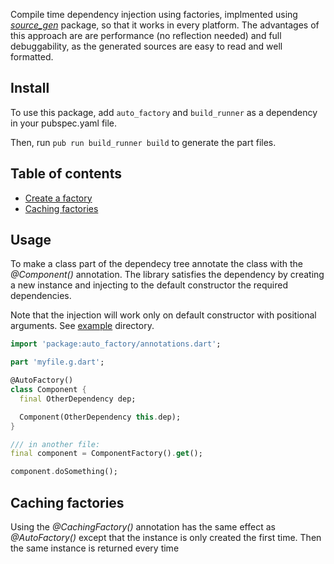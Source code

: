 Compile time dependency injection using factories, implmented using [_source_gen_](https://pub.dev/packages/source_gen) package, so that it works in every platform.
The advantages of this approach are are performance (no reflection needed) and full debuggability, as the generated sources are easy to read and well formatted.

## Install

To use this package, add ```auto_factory``` and ```build_runner``` as a dependency in your pubspec.yaml file.

Then, run ```pub run build_runner build``` to generate the part files.

## Table of contents

- [Create a factory](#create-a-factory)
- [Caching factories](#caching-factories)

## Usage

To make a class part of the dependecy tree annotate the class with the *@Component()* annotation. The library satisfies the dependency by creating a new instance and injecting to the default constructor the required dependencies.

Note that the injection will work only on default constructor with positional arguments. See [example](https://github.com/msiviero/dart.auto-factory/tree/master/auto_factory/example) directory.

```dart
import 'package:auto_factory/annotations.dart';

part 'myfile.g.dart';

@AutoFactory()
class Component {
  final OtherDependency dep;

  Component(OtherDependency this.dep);
}

/// in another file:
final component = ComponentFactory().get();

component.doSomething();
```
## Caching factories

Using the *@CachingFactory()* annotation has the same effect as *@AutoFactory()*
except that the instance is only created the first time. Then the same instance is returned every time
